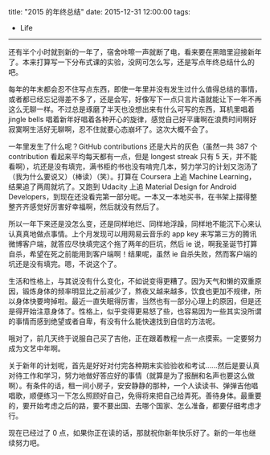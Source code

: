 title: "2015 的年终总结"
date:  2015-12-31 12:00:00
tags:
- Life
---
还有半个小时就到新的一年了，宿舍咔嚓一声就断了电，看来要在黑暗里迎接新年了。本来打算写一下分布式课的实验，没网可怎么写，还是写点年终总结什么的吧。

每年的年末都会忍不住写点东西，即使一年里并没有发生过什么值得总结的事情，或者都已经忘记得差不多了，还是会写，好像写下一点只言片语就能让下一年不再这么无聊一样。不过总是琢磨了半天也没想出来有什么可写的东西，耳机里唱着 jingle bells 唱着新年好唱着各种开心的旋律，感觉自己好平庸啊在浪费时间啊好寂寞啊生活好无聊啊，忍不住就要心态崩坏了。这次大概不会了。

一年里发生了什么呢？GitHub contributions 还是大片的灰色（虽然一共 387 个 contribution 看起来平均每天都有一点，但是 longest streak 只有 5 天，并不能看啊），坑还是没有填完，满书柜的书也没有啃完几本，努力学习的计划又泡汤了（我为什么要说又）（棒读）（笑）。打算在 Coursera 上追 Machine Learning，结果追了两周就坑了。又跑到 Udacity 上追 Material Design for Android Developers，到现在还没看完第一部分呢。一本又一本地买书，在书架上摆得整整齐齐感觉好厉害好幸福啊，然后就没有然后了。

所以一年下来还是没怎么变，还是同样地烂、同样地浮躁，同样地不能沉下心来认认真真地做点事情。上个月发现可以用网易云音乐的 app key 来写第三方的腾讯微博客户端，就答应尽快填完这个拖了两年的巨坑，然后 ie 说，啊我圣诞节打算自杀，希望在死之前能用到客户端啊！结果呢，虽然 ie 自杀失败，然而客户端的坑还是没有填完。嗯，不说这个了。

生活和性格上，与其说没有什么变化，不如说变得更糟了。因为天气和懒的双重原因，锻炼身体的频率明显比之前减少了，熬夜又越来越多，饮食也更加不规律，所以身体快要垮掉啦。最近一直失眠得厉害，当然也有一部分心理上的原因，但是还是得开始注意身体了。性格上，似乎变得更易怒了些，也容易因为一些其实没所谓的事情而感到绝望或者自卑，有没有什么能快速找到自信的方法呢。

哦对了，前几天终于说服自己买了吉他，正在跟着教程一点一点摸索。一定要努力成为文艺中年啊。

关于新年的计划呢，首先是好好对付完各种期末实验验收和考试……然后是要认真对待工作和学习，努力地做好答应好的事情（就算是为了报酬和名声也要这么做啊）。有条件的话，租一间小房子，安安静静的那种，一个人读读书、弹弹吉他唱唱歌，顺便练习一下怎么照顾好自己，免得将来把自己给弄死。善待身体。最重要的，要开始考虑之后的路，要不要出国、去哪个国家、怎么准备，都要仔细考虑才行。

现在已经过了 0 点，如果你正在读的话，那就祝你新年快乐好了。新的一年也继续努力吧。

